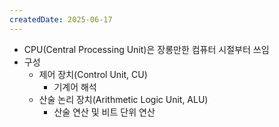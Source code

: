 ```yaml
---
createdDate: 2025-06-17
---
```

- CPU(Central Processing Unit)은 장롱만한 컴퓨터 시절부터 쓰임
- 구성
	- 제어 장치(Control Unit, CU)
		- 기계어 해석
	- 산술 논리 장치(Arithmetic Logic Unit, ALU)
		- 산술 연산 및 비트 단위 연산